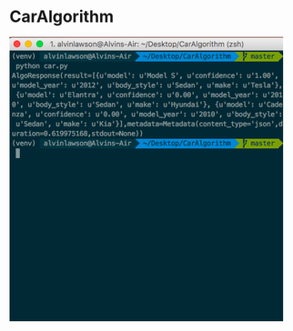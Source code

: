 # CarAlgorithm

![Image CarAlgorith](https://raw.githubusercontent.com/al11588/CarAlgorithm/master/Screen%20Shot%202017-03-11%20at%2012.18.33%20AM.png)
